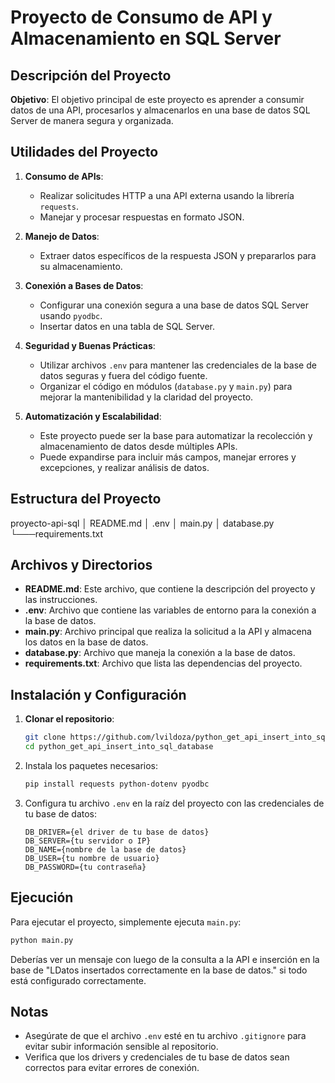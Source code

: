 # Proyecto de Consumo de API y Almacenamiento en SQL Server

## Descripción del Proyecto

**Objetivo**: El objetivo principal de este proyecto es aprender a consumir datos de una API, procesarlos y almacenarlos en una base de datos SQL Server de manera segura y organizada.

## Utilidades del Proyecto

1. **Consumo de APIs**:
   - Realizar solicitudes HTTP a una API externa usando la librería `requests`.
   - Manejar y procesar respuestas en formato JSON.

2. **Manejo de Datos**:
   - Extraer datos específicos de la respuesta JSON y prepararlos para su almacenamiento.

3. **Conexión a Bases de Datos**:
   - Configurar una conexión segura a una base de datos SQL Server usando `pyodbc`.
   - Insertar datos en una tabla de SQL Server.

4. **Seguridad y Buenas Prácticas**:
   - Utilizar archivos `.env` para mantener las credenciales de la base de datos seguras y fuera del código fuente.
   - Organizar el código en módulos (`database.py` y `main.py`) para mejorar la mantenibilidad y la claridad del proyecto.

5. **Automatización y Escalabilidad**:
   - Este proyecto puede ser la base para automatizar la recolección y almacenamiento de datos desde múltiples APIs.
   - Puede expandirse para incluir más campos, manejar errores y excepciones, y realizar análisis de datos.

## Estructura del Proyecto
proyecto-api-sql │ README.md │ .env │ main.py │ database.py └───requirements.txt

## Archivos y Directorios

- **README.md**: Este archivo, que contiene la descripción del proyecto y las instrucciones.
- **.env**: Archivo que contiene las variables de entorno para la conexión a la base de datos.
- **main.py**: Archivo principal que realiza la solicitud a la API y almacena los datos en la base de datos.
- **database.py**: Archivo que maneja la conexión a la base de datos.
- **requirements.txt**: Archivo que lista las dependencias del proyecto.

## Instalación y Configuración

1. **Clonar el repositorio**:
   ```bash
   git clone https://github.com/lvildoza/python_get_api_insert_into_sql_database.git
   cd python_get_api_insert_into_sql_database

2. Instala los paquetes necesarios:
   ```bash
   pip install requests python-dotenv pyodbc
   ```
3. Configura tu archivo `.env` en la raíz del proyecto con las credenciales de tu base de datos:
   ```plaintext
   DB_DRIVER={el driver de tu base de datos}
   DB_SERVER={tu servidor o IP}
   DB_NAME={nombre de la base de datos}
   DB_USER={tu nombre de usuario}
   DB_PASSWORD={tu contraseña}
   ```
## Ejecución

Para ejecutar el proyecto, simplemente ejecuta `main.py`:

```bash
python main.py
```
Deberías ver un mensaje con luego de la consulta a la API e inserción en la base de "LDatos insertados correctamente en la base de datos." si todo está configurado correctamente.

## Notas

- Asegúrate de que el archivo `.env` esté en tu archivo `.gitignore` para evitar subir información sensible al repositorio.
- Verifica que los drivers y credenciales de tu base de datos sean correctos para evitar errores de conexión.